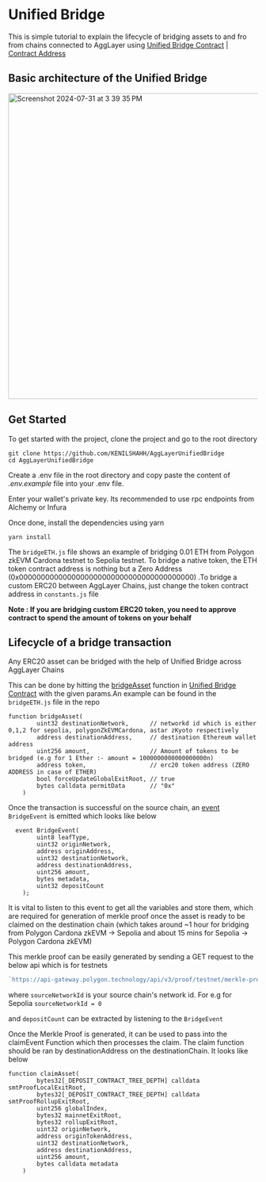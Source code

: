 # Unified Bridge

This is simple tutorial to explain the lifecycle of bridging assets to and fro from chains connected to AggLayer using [Unified Bridge Contract](https://github.com/0xPolygonHermez/zkevm-contracts/blob/main/contracts/v2/PolygonZkEVMBridgeV2.sol) | [Contract Address](https://sepolia.etherscan.io/address/0x528e26b25a34a4A5d0dbDa1d57D318153d2ED582) 


**Basic architecture of the Unified Bridge**
--- 
<img width="617" alt="Screenshot 2024-07-31 at 3 39 35 PM" src="https://github.com/user-attachments/assets/90b496fc-4cee-4d40-84b4-89bba762accd">

**Get Started**
---

To get started with the project, clone the project and go to the root directory

```
git clone https://github.com/KENILSHAHH/AggLayerUnifiedBridge
cd AggLayerUnifiedBridge
```

Create a .env file in the root directory and copy paste the content of *.env.example* file into your .env file. 

Enter your wallet's private key. Its recommended to use rpc endpoints from Alchemy or Infura

Once done, install the dependencies using yarn

```
yarn install
```

The `bridgeETH.js` file shows an example of bridging 0.01 ETH from Polygon zkEVM Cardona testnet to Sepolia testnet. To bridge a native token, the ETH token contract address is nothing but a Zero Address (0x0000000000000000000000000000000000000000) .To bridge a custom ERC20 between AggLayer Chains, just change the token contract address in `constants.js` file 

**Note : If you are bridging custom ERC20 token, you need to approve contract to spend the amount of tokens on your behalf**

**Lifecycle of a bridge transaction**
---
Any ERC20 asset can be bridged with the help of Unified Bridge across AggLayer Chains

This can be done by hitting the [bridgeAsset](https://github.com/0xPolygonHermez/zkevm-contracts/blob/a5eacc6e51d7456c12efcabdfc1c37457f2219b2/contracts/v2/PolygonZkEVMBridgeV2.sol#L204C5-L211C7) function in [Unified Bridge Contract](https://github.com/0xPolygonHermez/zkevm-contracts/blob/main/contracts/v2/PolygonZkEVMBridgeV2.sol)
 with the given params.An example can be found in the `bridgeETH.js` file in the repo

```solidity 
function bridgeAsset(
        uint32 destinationNetwork,      // networkd id which is either 0,1,2 for sepolia, polygonZkEVMCardona, astar zKyoto respectively
        address destinationAddress,     // destination Ethereum wallet address  
        uint256 amount,                 // Amount of tokens to be bridged (e.g for 1 Ether :- amount = 1000000000000000000n)
        address token,                  // erc20 token address (ZERO ADDRESS in case of ETHER)
        bool forceUpdateGlobalExitRoot, // true
        bytes calldata permitData       // "0x"
    )
```

Once the transaction is successful on the source chain, an [event](https://github.com/0xPolygonHermez/zkevm-contracts/blob/a5eacc6e51d7456c12efcabdfc1c37457f2219b2/contracts/v2/PolygonZkEVMBridgeV2.sol#L97C3-L106C7) `BridgeEvent` is emitted which looks like below 

```solidity
  event BridgeEvent(
        uint8 leafType,
        uint32 originNetwork,
        address originAddress,
        uint32 destinationNetwork,
        address destinationAddress,
        uint256 amount,
        bytes metadata,
        uint32 depositCount
    );
```
It is vital to listen to this event to get all the variables and store them, which are required for generation of merkle proof once the asset is ready to be claimed on the destination chain (which takes around ~1 hour for bridging from Polygon Cardona zkEVM -> Sepolia and about 15 mins for Sepolia -> Polygon Cardona zkEVM)

This merkle proof can be easily generated by sending a GET request to the below api which is for testnets

```javascript
`https://api-gateway.polygon.technology/api/v3/proof/testnet/merkle-proof?networkId=${sourceNetworkId}&depositCount=${depositCount}`
```
where `sourceNetworkId` is your source chain's network id. For e.g for Sepolia `sourceNetworkId = 0`

and `depositCount` can be extracted by listening to the `BridgeEvent` 


Once the Merkle Proof is generated, it can be used to pass into the claimEvent Function which then processes the claim. The claim function should be ran by destinationAddress on the destinationChain. It looks like below 

```solidity 
function claimAsset(
        bytes32[_DEPOSIT_CONTRACT_TREE_DEPTH] calldata smtProofLocalExitRoot,
        bytes32[_DEPOSIT_CONTRACT_TREE_DEPTH] calldata smtProofRollupExitRoot,
        uint256 globalIndex,
        bytes32 mainnetExitRoot,
        bytes32 rollupExitRoot,
        uint32 originNetwork,
        address originTokenAddress,
        uint32 destinationNetwork,
        address destinationAddress,
        uint256 amount,
        bytes calldata metadata
    )
```






